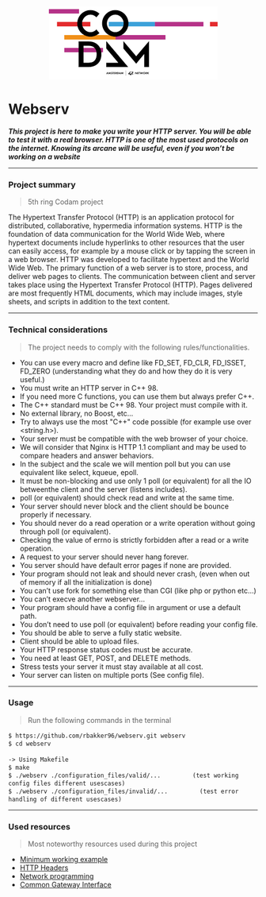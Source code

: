 <p align="center">
  <img src="https://github.com/rbakker96/images/blob/master/codam_logo.png">
</p>

# Webserv
***This project is here to make you write your HTTP server. You will be able to test it with a real browser. HTTP is one of the most used protocols on the internet. Knowing its arcane will be useful, even if you won’t be working on a website***

---

### Project summary
> 5th ring Codam project

The Hypertext Transfer Protocol (HTTP) is an application protocol for distributed, collaborative, hypermedia information systems. HTTP is the foundation of data communication for the World Wide Web, where hypertext documents include hyperlinks to other resources that the user can easily access, for example by a mouse click or by tapping the screen in a web browser. HTTP was developed to facilitate hypertext and the World Wide Web. The primary function of a web server is to store, process, and deliver web pages to clients. The communication between client and server takes place using the Hypertext Transfer Protocol (HTTP). Pages delivered are most frequently HTML documents, which may include images, style sheets, and scripts in addition to the text content.

---

### Technical considerations
> The project needs to comply with the following rules/functionalities.

- You can use every macro and define like FD_SET, FD_CLR, FD_ISSET, FD_ZERO (understanding what they do and how they do it is very useful.)
- You must write an HTTP server in C++ 98.
- If you need more C functions, you can use them but always prefer C++.
- The C++ standard must be C++ 98. Your project must compile with it.
- No external library, no Boost, etc...
- Try to always use the most "C++" code possible (for example use <cstring> over <string.h>).
- Your server must be compatible with the web browser of your choice.
- We will consider that Nginx is HTTP 1.1 compliant and may be used to compare headers and answer behaviors.
- In the subject and the scale we will mention poll but you can use equivalent like select, kqueue, epoll.
- It must be non-blocking and use only 1 poll (or equivalent) for all the IO betweenthe client and the server (listens includes).
- poll (or equivalent) should check read and write at the same time.
- Your server should never block and the client should be bounce properly if necessary.
- You should never do a read operation or a write operation without going through poll (or equivalent).
- Checking the value of errno is strictly forbidden after a read or a write operation.
- A request to your server should never hang forever.
- You server should have default error pages if none are provided.
- Your program should not leak and should never crash, (even when out of memory if all the initialization is done)
- You can’t use fork for something else than CGI (like php or python etc...)
- You can’t execve another webserver...
- Your program should have a config file in argument or use a default path.
- You don’t need to use poll (or equivalent) before reading your config file.
- You should be able to serve a fully static website.
- Client should be able to upload files.
- Your HTTP response status codes must be accurate.
- You need at least GET, POST, and DELETE methods.
- Stress tests your server it must stay available at all cost.
- Your server can listen on multiple ports (See config file).

---

### Usage
> Run the following commands in the terminal

```shell
$ https://github.com/rbakker96/webserv.git webserv
$ cd webserv

-> Using Makefile
$ make
$ ./webserv ./configuration_files/valid/...         (test working config files different usescases)
$ ./webserv ./configuration_files/invalid/...         (test error handling of different usescases)
```

---

### Used resources
> Most noteworthy resources used during this project

- <a href="https://medium.com/from-the-scratch/http-server-what-do-you-need-to-know-to-build-a-simple-http-server-from-scratch-d1ef8945e4fa" target="_blank">Minimum working example</a>
- <a href="https://developer.mozilla.org/en-US/docs/Web/HTTP/Headers" target="_blank">HTTP Headers</a>
- <a href="http://beej.us/guide/bgnet/html/" target="_blank">Network programming</a>
- <a href="https://en.wikipedia.org/wiki/Common_Gateway_Interface" target="_blank">Common Gateway Interface</a>
